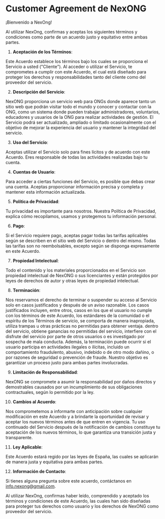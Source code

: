 # Customer Agreement de NexONG

¡Bienvenido a NexOng!

Al utilizar NexOng, confirmas y aceptas los siguientes términos y condiciones como parte de un acuerdo justo y equitativo entre ambas partes.

1. **Aceptación de los Términos**:

Este Acuerdo establece los términos bajo los cuales se proporciona el Servicio a usted ("Cliente"). Al acceder o utilizar el Servicio, te comprometes a cumplir con este Acuerdo, el cual está diseñado para proteger los derechos y responsabilidades tanto del cliente como del proveedor del servicio.

2. **Descripción del Servicio**:

NexONG proporciona un servicio web para ONGs donde aparece tanto un sitio web que podrán visitar todo el mundo y conocer y contactar con la ONG, como un sistema donde pueden trabajar administradores, voluntarios, educadores y usuarios de la ONG para realizar actividades de gestión. El Servicio podrá ser actualizado, ampliado o limitado ocasionalmente con el objetivo de mejorar la experiencia del usuario y mantener la integridad del servicio.


3. **Uso del Servicio**:

Aceptas utilizar el Servicio solo para fines lícitos y de acuerdo con este Acuerdo. Eres responsable de todas las actividades realizadas bajo tu cuenta.

4. **Cuentas de Usuario**:

Para acceder a ciertas funciones del Servicio, es posible que debas crear una cuenta. Aceptas proporcionar información precisa y completa y mantener esta información actualizada.

5. **Política de Privacidad**:

Tu privacidad es importante para nosotros. Nuestra Política de Privacidad, explica cómo recopilamos, usamos y protegemos tu información personal.

6. **Pago**:

Si el Servicio requiere pago, aceptas pagar todas las tarifas aplicables según se describen en el sitio web del Servicio o dentro del mismo. Todas las tarifas son no reembolsables, excepto según se disponga expresamente en este Acuerdo.

7. **Propiedad Intelectual**:

Todo el contenido y los materiales proporcionados en el Servicio son propiedad intelectual de NexONG o sus licenciantes y están protegidos por leyes de derechos de autor y otras leyes de propiedad intelectual.

8. **Terminación**:

 Nos reservamos el derecho de terminar o suspender su acceso al Servicio solo en casos justificados y después de un aviso razonable. Los casos justificados incluyen, entre otros, casos en los que el usuario no cumple con los términos de este Acuerdo, los estándares de la comunidad o el espíritu de los Términos de servicio, se comporta de manera inapropiada, utiliza trampas u otras prácticas no permitidas para obtener ventaja. dentro del servicio, obtiene ganancias no permitidas del servicio, interfiere con el disfrute del servicio por parte de otros usuarios o es investigado por sospecha de mala conducta. Además, la terminación puede ocurrir si el usuario participa en actividades ilegales o ilícitas, incluido un comportamiento fraudulento, abusivo, indebido o de otro modo dañino, o por razones de seguridad o prevención de fraude. Nuestro objetivo es garantizar un proceso justo para ambas partes involucradas.


9. **Limitación de Responsabilidad**:

NexONG se compromete a asumir la responsabilidad por daños directos y demostrables causados por un incumplimiento de sus obligaciones contractuales, según lo permitido por la ley.

10. **Cambios al Acuerdo**:

Nos comprometemos a informarte con anticipación sobre cualquier modificación en este Acuerdo y a brindarte la oportunidad de revisar y aceptar los nuevos términos antes de que entren en vigencia. Tu uso continuado del Servicio después de la notificación de cambios constituye tu aceptación de los nuevos términos, lo que garantiza una transición justa y transparente.

11. **Ley Aplicable**:

Este Acuerdo estará regido por las leyes de España, las cuales se aplicarán de manera justa y equitativa para ambas partes.

12. **Información de Contacto**:

Si tienes alguna pregunta sobre este acuerdo, contáctanos en info.nexong@gmail.com.

Al utilizar NexOng, confirmas haber leído, comprendido y aceptado los términos y condiciones de este Acuerdo, las cuales han sido diseñadas para proteger tus derechos como usuario y los derechos de NexONG como proveedor del servicio.
